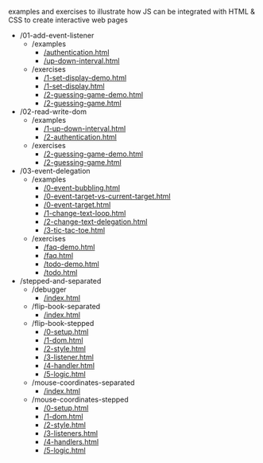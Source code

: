examples and exercises to illustrate how JS can be integrated with HTML & CSS to create interactive web pages


<!-- BEGIN TOC -->
- /01-add-event-listener
  - /examples
    - <a href="./01-add-event-listener/examples/authentication.html" target="_blank">/authentication.html</a>
    - <a href="./01-add-event-listener/examples/up-down-interval.html" target="_blank">/up-down-interval.html</a>
  - /exercises
    - <a href="./01-add-event-listener/exercises/1-set-display-demo.html" target="_blank">/1-set-display-demo.html</a>
    - <a href="./01-add-event-listener/exercises/1-set-display.html" target="_blank">/1-set-display.html</a>
    - <a href="./01-add-event-listener/exercises/2-guessing-game-demo.html" target="_blank">/2-guessing-game-demo.html</a>
    - <a href="./01-add-event-listener/exercises/2-guessing-game.html" target="_blank">/2-guessing-game.html</a>
- /02-read-write-dom
  - /examples
    - <a href="./02-read-write-dom/examples/1-up-down-interval.html" target="_blank">/1-up-down-interval.html</a>
    - <a href="./02-read-write-dom/examples/2-authentication.html" target="_blank">/2-authentication.html</a>
  - /exercises
    - <a href="./02-read-write-dom/exercises/2-guessing-game-demo.html" target="_blank">/2-guessing-game-demo.html</a>
    - <a href="./02-read-write-dom/exercises/2-guessing-game.html" target="_blank">/2-guessing-game.html</a>
- /03-event-delegation
  - /examples
    - <a href="./03-event-delegation/examples/0-event-bubbling.html" target="_blank">/0-event-bubbling.html</a>
    - <a href="./03-event-delegation/examples/0-event-target-vs-current-target.html" target="_blank">/0-event-target-vs-current-target.html</a>
    - <a href="./03-event-delegation/examples/0-event-target.html" target="_blank">/0-event-target.html</a>
    - <a href="./03-event-delegation/examples/1-change-text-loop.html" target="_blank">/1-change-text-loop.html</a>
    - <a href="./03-event-delegation/examples/2-change-text-delegation.html" target="_blank">/2-change-text-delegation.html</a>
    - <a href="./03-event-delegation/examples/3-tic-tac-toe.html" target="_blank">/3-tic-tac-toe.html</a>
  - /exercises
    - <a href="./03-event-delegation/exercises/faq-demo.html" target="_blank">/faq-demo.html</a>
    - <a href="./03-event-delegation/exercises/faq.html" target="_blank">/faq.html</a>
    - <a href="./03-event-delegation/exercises/todo-demo.html" target="_blank">/todo-demo.html</a>
    - <a href="./03-event-delegation/exercises/todo.html" target="_blank">/todo.html</a>
- /stepped-and-separated
  - /debugger
    - <a href="./stepped-and-separated/debugger/index.html" target="_blank">/index.html</a>
  - /flip-book-separated
    - <a href="./stepped-and-separated/flip-book-separated/index.html" target="_blank">/index.html</a>
  - /flip-book-stepped
    - <a href="./stepped-and-separated/flip-book-stepped/0-setup.html" target="_blank">/0-setup.html</a>
    - <a href="./stepped-and-separated/flip-book-stepped/1-dom.html" target="_blank">/1-dom.html</a>
    - <a href="./stepped-and-separated/flip-book-stepped/2-style.html" target="_blank">/2-style.html</a>
    - <a href="./stepped-and-separated/flip-book-stepped/3-listener.html" target="_blank">/3-listener.html</a>
    - <a href="./stepped-and-separated/flip-book-stepped/4-handler.html" target="_blank">/4-handler.html</a>
    - <a href="./stepped-and-separated/flip-book-stepped/5-logic.html" target="_blank">/5-logic.html</a>
  - /mouse-coordinates-separated
    - <a href="./stepped-and-separated/mouse-coordinates-separated/index.html" target="_blank">/index.html</a>
  - /mouse-coordinates-stepped
    - <a href="./stepped-and-separated/mouse-coordinates-stepped/0-setup.html" target="_blank">/0-setup.html</a>
    - <a href="./stepped-and-separated/mouse-coordinates-stepped/1-dom.html" target="_blank">/1-dom.html</a>
    - <a href="./stepped-and-separated/mouse-coordinates-stepped/2-style.html" target="_blank">/2-style.html</a>
    - <a href="./stepped-and-separated/mouse-coordinates-stepped/3-listeners.html" target="_blank">/3-listeners.html</a>
    - <a href="./stepped-and-separated/mouse-coordinates-stepped/4-handlers.html" target="_blank">/4-handlers.html</a>
    - <a href="./stepped-and-separated/mouse-coordinates-stepped/5-logic.html" target="_blank">/5-logic.html</a>

<!-- END TOC -->
